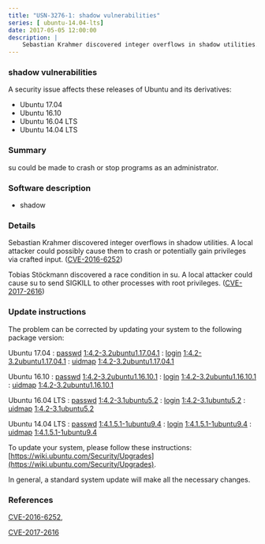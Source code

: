 ```yaml
---
title: "USN-3276-1: shadow vulnerabilities"
series: [ ubuntu-14.04-lts]
date: 2017-05-05 12:00:00
description: |
    Sebastian Krahmer discovered integer overflows in shadow utilities. A local attacker could possibly cause them to crash or potentially gain privileges via crafted input. ([CVE-2016-6252](http://people.ubuntu.com/~ubuntu-security/cve/CVE-2016-6252))
--- 
```

 
### shadow vulnerabilities

A security issue affects these releases of Ubuntu and its derivatives:

* Ubuntu 17.04
* Ubuntu 16.10
* Ubuntu 16.04 LTS
* Ubuntu 14.04 LTS

### Summary

su could be made to crash or stop programs as an administrator. 

### Software description

* shadow 

### Details

Sebastian Krahmer discovered integer overflows in shadow utilities. A local attacker could possibly cause them to crash or potentially gain privileges via crafted input. ([CVE-2016-6252](http://people.ubuntu.com/~ubuntu-security/cve/CVE-2016-6252))

Tobias Stöckmann discovered a race condition in su. A local attacker could cause su to send SIGKILL to other processes with root privileges. ([CVE-2017-2616](http://people.ubuntu.com/~ubuntu-security/cve/CVE-2017-2616)) 

### Update instructions

The problem can be corrected by updating your system to the following package version:

Ubuntu 17.04
 : [passwd](https://launchpad.net/ubuntu/+source/shadow) <span> [1:4.2-3.2ubuntu1.17.04.1](https://launchpad.net/ubuntu/+source/shadow/1:4.2-3.2ubuntu1.17.04.1) </span> 
 : [login](https://launchpad.net/ubuntu/+source/shadow) <span> [1:4.2-3.2ubuntu1.17.04.1](https://launchpad.net/ubuntu/+source/shadow/1:4.2-3.2ubuntu1.17.04.1) </span> 
 : [uidmap](https://launchpad.net/ubuntu/+source/shadow) <span> [1:4.2-3.2ubuntu1.17.04.1](https://launchpad.net/ubuntu/+source/shadow/1:4.2-3.2ubuntu1.17.04.1) </span> 

Ubuntu 16.10
 : [passwd](https://launchpad.net/ubuntu/+source/shadow) <span> [1:4.2-3.2ubuntu1.16.10.1](https://launchpad.net/ubuntu/+source/shadow/1:4.2-3.2ubuntu1.16.10.1) </span> 
 : [login](https://launchpad.net/ubuntu/+source/shadow) <span> [1:4.2-3.2ubuntu1.16.10.1](https://launchpad.net/ubuntu/+source/shadow/1:4.2-3.2ubuntu1.16.10.1) </span> 
 : [uidmap](https://launchpad.net/ubuntu/+source/shadow) <span> [1:4.2-3.2ubuntu1.16.10.1](https://launchpad.net/ubuntu/+source/shadow/1:4.2-3.2ubuntu1.16.10.1) </span> 

Ubuntu 16.04 LTS
 : [passwd](https://launchpad.net/ubuntu/+source/shadow) <span> [1:4.2-3.1ubuntu5.2](https://launchpad.net/ubuntu/+source/shadow/1:4.2-3.1ubuntu5.2) </span> 
 : [login](https://launchpad.net/ubuntu/+source/shadow) <span> [1:4.2-3.1ubuntu5.2](https://launchpad.net/ubuntu/+source/shadow/1:4.2-3.1ubuntu5.2) </span> 
 : [uidmap](https://launchpad.net/ubuntu/+source/shadow) <span> [1:4.2-3.1ubuntu5.2](https://launchpad.net/ubuntu/+source/shadow/1:4.2-3.1ubuntu5.2) </span> 

Ubuntu 14.04 LTS
 : [passwd](https://launchpad.net/ubuntu/+source/shadow) <span> [1:4.1.5.1-1ubuntu9.4](https://launchpad.net/ubuntu/+source/shadow/1:4.1.5.1-1ubuntu9.4) </span> 
 : [login](https://launchpad.net/ubuntu/+source/shadow) <span> [1:4.1.5.1-1ubuntu9.4](https://launchpad.net/ubuntu/+source/shadow/1:4.1.5.1-1ubuntu9.4) </span> 
 : [uidmap](https://launchpad.net/ubuntu/+source/shadow) <span> [1:4.1.5.1-1ubuntu9.4](https://launchpad.net/ubuntu/+source/shadow/1:4.1.5.1-1ubuntu9.4) </span> 

To update your system, please follow these instructions: [https://wiki.ubuntu.com/Security/Upgrades](https://wiki.ubuntu.com/Security/Upgrades).

In general, a standard system update will make all the necessary changes. 

### References

 [CVE-2016-6252](http://people.ubuntu.com/~ubuntu-security/cve/CVE-2016-6252), 

 [CVE-2017-2616](http://people.ubuntu.com/~ubuntu-security/cve/CVE-2017-2616)
 
